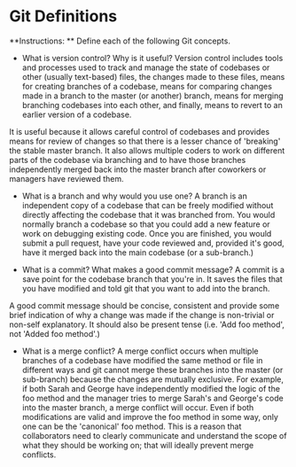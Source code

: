 # Git Definitions

**Instructions: ** Define each of the following Git concepts.

* What is version control?  Why is it useful?
Version control includes tools and processes used to track and 
manage the state of codebases or other (usually text-based) 
files, the changes made to these files, means for creating 
branches of a codebase, means for comparing changes made in a
branch to the master (or another) branch, means for merging
branching codebases into each other, and finally, means to revert
to an earlier version of a codebase.

It is useful because it allows careful control of codebases and
provides means for review of changes so that there is a lesser
chance of 'breaking' the stable master branch. It also allows
multiple coders to work on different parts of the codebase
via branching and to have those branches independently merged
back into the master branch after coworkers or managers have
reviewed them.

* What is a branch and why would you use one?
A branch is an independent copy of a codebase that can be freely
modified without directly affecting the codebase that it was 
branched from. You would normally branch a codebase so that you
could add a new feature or work on debugging existing code. Once
you are finished, you would submit a pull request, have your code
reviewed and, provided it's good, have it merged back into the
main codebase (or a sub-branch.) 

* What is a commit? What makes a good commit message?
A commit is a save point for the codebase branch that you're in.
It saves the files that you have modified and told git that you
want to add into the branch.

A good commit message should be concise, consistent and provide
some brief indication of why a change was made if the change is
non-trivial or non-self explanatory. It should also be present
tense (i.e. 'Add foo method', not 'Added foo method'.)

* What is a merge conflict?
A merge conflict occurs when multiple branches of a codebase 
have modified the same method or file in different ways and git 
cannot merge these branches into the master (or sub-branch) because
the changes are mutually exclusive. For example, if both Sarah
and George have independently modified the logic of the foo 
method and the manager tries to merge Sarah's and George's code
into the master branch, a merge conflict will occur. Even if both
modifications are valid and improve the foo method in some way, 
only one can be the 'canonical' foo method. This is a reason that collaborators need to clearly communicate and understand the scope 
of what they should be working on; that will ideally prevent 
merge conflicts.
